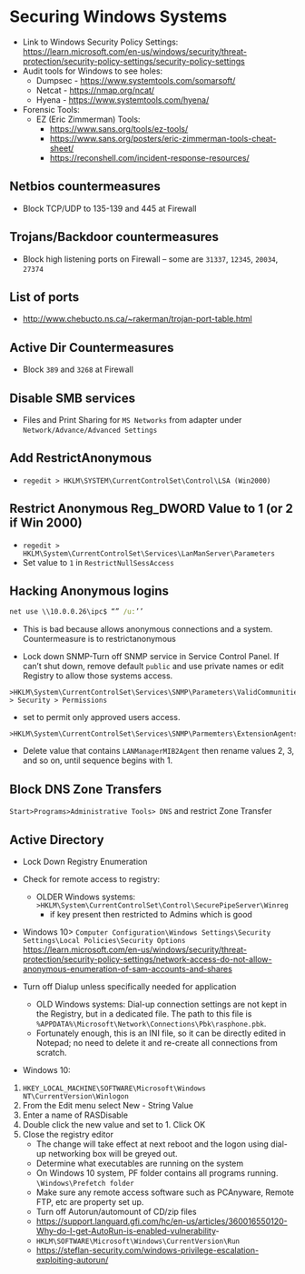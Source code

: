 # Securing Windows Systems

- Link to Windows Security Policy Settings: <https://learn.microsoft.com/en-us/windows/security/threat-protection/security-policy-settings/security-policy-settings>
- Audit tools for Windows to see holes:
  - Dumpsec - <https://www.systemtools.com/somarsoft/>
  - Netcat - <https://nmap.org/ncat/>
  - Hyena - <https://www.systemtools.com/hyena/>
- Forensic Tools:
  - EZ (Eric Zimmerman) Tools:
    - <https://www.sans.org/tools/ez-tools/>
    - <https://www.sans.org/posters/eric-zimmerman-tools-cheat-sheet/>
    - <https://reconshell.com/incident-response-resources/>

## Netbios countermeasures

- Block TCP/UDP to 135-139 and 445 at Firewall

## Trojans/Backdoor countermeasures

- Block high listening ports on Firewall – some are `31337`, `12345`, `20034`, `27374`

## List of ports

- <http://www.chebucto.ns.ca/~rakerman/trojan-port-table.html>

## Active Dir Countermeasures

- Block `389` and `3268` at Firewall

## Disable SMB services

- Files and Print Sharing for `MS Networks` from adapter under `Network/Advance/Advanced Settings`

## Add RestrictAnonymous

- `regedit > HKLM\SYSTEM\CurrentControlSet\Control\LSA (Win2000)`

## Restrict Anonymous Reg_DWORD Value to 1 (or 2 if Win 2000)

- `regedit > HKLM\System\CurrentControlSet\Services\LanManServer\Parameters`
- Set value to `1` in `RestrictNullSessAccess`

## Hacking Anonymous logins

```cmd
net use \\10.0.0.26\ipc$ “” /u:’’
```

- This is bad because allows anonymous connections and a system. Countermeasure is to restrictanonymous

- Lock down SNMP-Turn off SNMP service in Service Control Panel. If can’t shut down, remove default `public` and use private names or edit Registry to allow those systems access.

```console
>HKLM\System\CurrentControlSet\Services\SNMP\Parameters\ValidCommunities > Security > Permissions
```

- set to permit only approved users access.

```console
>HKLM\System\CurrentControlSet\Services\SNMP\Parmemters\ExtensionAgents 
```

- Delete value that contains `LANManagerMIB2Agent` then rename values 2, 3, and so on, until sequence begins with 1.

## Block DNS Zone Transfers

`Start>Programs>Administrative Tools> DNS` and restrict Zone Transfer

## Active Directory

- Lock Down Registry Enumeration
- Check for remote access to registry:
  - OLDER Windows systems: `>HKLM\System\CurrentControlSet\Control\SecurePipeServer\Winreg`
    - if key present then restricted to Admins which is good
- Windows 10> `Computer Configuration\Windows Settings\Security Settings\Local Policies\Security Options`
<https://learn.microsoft.com/en-us/windows/security/threat-protection/security-policy-settings/network-access-do-not-allow-anonymous-enumeration-of-sam-accounts-and-shares>

- Turn off Dialup unless specifically needed for application
  - OLD Windows systems: Dial-up connection settings are not kept in the Registry, but in a dedicated file. The path to this file is `%APPDATA%\Microsoft\Network\Connections\Pbk\rasphone.pbk`.
  - Fortunately enough, this is an INI file, so it can be directly edited in Notepad; no need to delete it and re-create all connections from scratch.

- Windows 10:

1. `HKEY_LOCAL_MACHINE\SOFTWARE\Microsoft\Windows NT\CurrentVersion\Winlogon`
2. From the Edit menu select New - String Value
3. Enter a name of RASDisable
4. Double click the new value and set to 1. Click OK
5. Close the registry editor
   - The change will take effect at next reboot and the logon using dial-up networking box will be greyed out.
   - Determine what executables are running on the system
   - On Windows 10 system, PF folder contains all programs running.
   `\Windows\Prefetch folder`
   - Make sure any remote access software such as PCAnyware, Remote FTP, etc are property set up.
   - Turn off Autorun/automount of CD/zip files
   - <https://support.languard.gfi.com/hc/en-us/articles/360016550120-Why-do-I-get-AutoRun-is-enabled-vulnerability>-
   - `HKLM\SOFTWARE\Microsoft\Windows\CurrentVersion\Run`
   - <https://steflan-security.com/windows-privilege-escalation-exploiting-autorun/>

